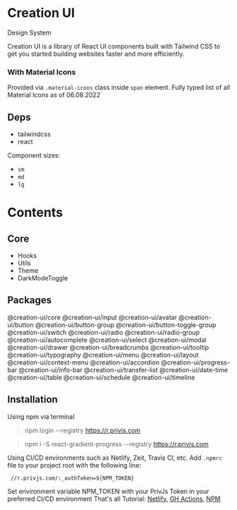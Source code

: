 # Creation UI

Design System

Creation UI is a library of React UI components built with Tailwind CSS to get you started building websites faster and more efficiently.

### With Material Icons

Provided via `.material-icons` class inside `span` element.
Fully typed list of all Material Icons as of 06.08.2022

## Deps

- tailwindcss
- react

Component sizes:

- `sm`
- `md`
- `lg`

# Contents

## Core

- Hooks
- Utils
- Theme
- DarkModeToggle

## Packages

@creation-ui/core
@creation-ui/input
@creation-ui/avatar
@creation-ui/button
@creation-ui/button-group
@creation-ui/button-toggle-group
@creation-ui/switch
@creation-ui/radio
@creation-ui/radio-group
@creation-ui/autocomplete
@creation-ui/select
@creation-ui/modal
@creation-ui/drawer
@creation-ui/breadcrumbs
@creation-ui/tooltip
@creation-ui/typography
@creation-ui/menu
@creation-ui/layout
@creation-ui/context-menu
@creation-ui/accordion
@creation-ui/progress-bar
@creation-ui/info-bar
@creation-ui/transfer-list
@creation-ui/date-time
@creation-ui/table
@creation-ui/schedule
@creation-ui/timeline

## Installation

Using npm via terminal

> npm login --registry https://r.privjs.com

> npm i -S react-gradient-progress --registry https://r.privjs.com

Using CI/CD environments such as Netlify, Zeit, Travis CI, etc.
Add `.npmrc` file to your project root with the following line:

```
 //r.privjs.com/:_authToken=${NPM_TOKEN}
```

Set environment variable NPM_TOKEN with your PrivJs Token in your preferred CI/CD environment
That's all
Tutorial:
[Netlify](https://answers.netlify.com/t/support-guide-using-private-npm-modules-on-netlify/795),
[GH Actions](https://blog.bitsrc.io/install-npm-private-packages-in-ci-cd-with-github-actions-746db95017cc),
[NPM](https://docs.npmjs.com/using-private-packages-in-a-ci-cd-workflow)
